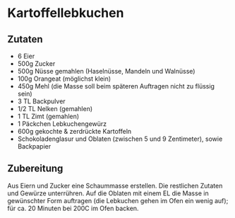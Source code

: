 # Kartoffellebkuchen

## Zutaten

* 6 Eier
* 500g Zucker
* 500g Nüsse gemahlen (Haselnüsse, Mandeln und Walnüsse)
* 100g Orangeat (möglichst klein)
* 450g Mehl (die Masse soll beim späteren Auftragen nicht zu flüssig sein)
* 3 TL Backpulver
* 1/2 TL Nelken (gemahlen)
* 1 TL Zimt (gemahlen)
* 1 Päckchen Lebkuchengewürz
* 600g gekochte & zerdrückte Kartoffeln
* Schokoladenglasur und Oblaten (zwischen 5 und 9 Zentimeter), sowie Backpapier 

## Zubereitung

Aus Eiern und Zucker eine Schaummasse erstellen. Die restlichen Zutaten und Gewürze unterrühren. Auf die Oblaten mit einem EL die Masse in gewünschter Form auftragen (die Lebkuchen gehen im Ofen ein wenig auf); für ca. 20 Minuten bei 200C im Ofen backen.
